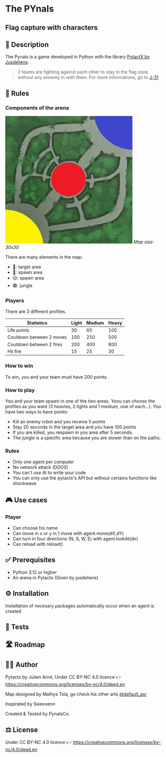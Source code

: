 # The PYnals 
## Flag capture with characters

## 🎯 Description
The Pynals is a game developed in Python with the library [PytactX by Jusdeliens](https://jusdeliens.com/).
> 2 teams are fighting against each other to stay in the flag zone without any ennemy in with them.
> For more informations, go to [J-31](https://jusdeliens.com/2024/04/22/j-31-avant-le-d-day/)
## 🎲 Rules
### Components of the arena

![Arena schema](https://github.com/tf129/Pynals/blob/4196207dc95d355bcbf3bbc981740ec98a375476/Ressources/Images/map%20avec%20zone.jpg)
_Map size: 30x30_

There are many elements in the map:
- 🔴: target area
- 🔵: spawn area
- 🟡: spawn area
- 🟩: jungle

### Players 
There are 3 different profiles.

|Statistics|Light|Medium|Heavy|
|-----|-----|-----|-----|
|Life points|30|60|100|
|Couldown between 2 moves|100|250|500|
|Couldown between 2 fires|200|400|800|
|Hit fire|15|25|30|

### How to win
To win, you and your team must have 200 points.

### How to play
You and your team spawn in one of the two areas. Yoou can choose the profiles as you want (3 heavies, 2 lights and 1 medium, one of each...).
You have two ways to have points:
- Kill an enemy robot and you receive 5 points
- Stay 20 seconds in the target area and you have 100 points
- If you are killed, you respawn in you area after 5 seconds.
- The jungle is a specific area because you are slower than on the paths.

### Rules
- Only one agent per computer
- No network attack (DDOS)
- You can't use AI to write your code
- You can only use the pytactx's API but without certains functions like shockwave

## 🎮 Use cases
### Player
- Can choose his name
- Can move in x or y in 1 move with agent.move(dX,dY)
- Can turn in four directions (N, S, W, E) with agent.lookAt(dir)
- Can reload with reload()
## ✅ Prerequisites
- Python 3.12 or higher
- An arena in Pytactx (Given by jusdeliens)
## ⚙️ Installation
Installation of necesary packages automatically occur when an agent is created
## 🧪 Tests
## 🛣️ Roadmap
## 🧑‍💻 Author
Pytactx by Julien Arné, Under CC BY-NC 4.0 licence 👉 https://creativecommons.org/licenses/by-nc/4.0/deed.en

Map designed by Mathys Tola, go check his other arts [@default_asr](https://www.instagram.com/default_asr/)

Inspirated by Swevvenn

Created & Tested by PynalsCo.

## ⚖️ License

Under CC BY-NC 4.0 licence 👉 https://creativecommons.org/licenses/by-nc/4.0/deed.en

